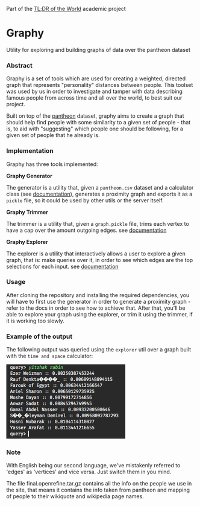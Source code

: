 Part of the [TL;DR of the World](https://tlderofthe.world) academic project

# Graphy
Utility for exploring and building graphs of data over the pantheon dataset

### Abstract

Graphy is a set of tools which are used for creating a weighted, directed graph that represents "personality" distances between people. This toolset was used by us in order to investigate and tamper with data describing famous people from across time and all over the world, to best suit our project.

Built on top of the [pantheon](http://pantheon.media.mit.edu/) dataset, graphy aims to create a graph that should help find people with some similarity to a given set of people - that is, to aid with "suggesting" which people one should be following, for a given set of people that he already is.

### Implementation

Graphy has three tools implemented:

**Graphy Generator**

The generator is a utility that, given a `pantheon.csv` dataset and a calculator class (see [documentation](https://github.com/illBeRoy/famous-quote-feed-data-explorer/blob/master/generator.py)), generates a proximity graph and exports it as a `pickle` file, so it could be used by other utils or the server itself.

**Graphy Trimmer**

The trimmer is a utility that, given a `graph.pickle` file, trims each vertex to have a cap over the amount outgoing edges. see [documentation](https://github.com/illBeRoy/famous-quote-feed-data-explorer/blob/master/trimmer.py)

**Graphy Explorer**

The explorer is a utility that interactively allows a user to explore a given graph, that is: make queries over it, in order to see which edges are the top selections for each input. see [documentation](https://github.com/illBeRoy/famous-quote-feed-data-explorer/blob/master/explorer.py)

### Usage

After cloning the repository and installing the required dependencies, you will have to first use the generator in order to generate a proximity graph - refer to the docs in order to see how to achieve that. After that, you'll be able to explore your graph using the explorer, or trim it using the trimmer, if it is working too slowly.

### Example of the output

The following output was queried using the `explorer` util over a graph built with the `time and space` calculator:

![example](explorer.png)



### Note

With English being our second language, we've mistakenly referred to 'edges' as 'vertices' and vice versa. Just switch them in you mind.

The file final.openrefine.tar.gz contains all the info on the people we use in the site, that means it contains the info taken from pantheon and mapping of people to their wikiquote and wikipedia page names.
